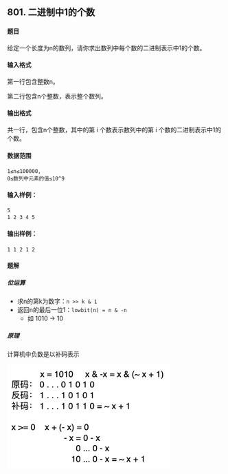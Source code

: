 ## 801. 二进制中1的个数

#### 题目

给定一个长度为n的数列，请你求出数列中每个数的二进制表示中1的个数。

#### 输入格式
第一行包含整数n。

第二行包含n个整数，表示整个数列。

#### 输出格式
共一行，包含n个整数，其中的第 i 个数表示数列中的第 i 个数的二进制表示中1的个数。

#### 数据范围

```
1≤n≤100000,
0≤数列中元素的值≤10^9
```

#### 输入样例：

```
5
1 2 3 4 5
```

#### 输出样例：

```
1 1 2 1 2
```

#### 题解

##### 位运算

* 求n的第k为数字：`n >> k & 1`
* 返回n的最后一位1：`lowbit(n) = n & -n`
    * 如 1010 -> 10

##### 原理

计算机中负数是以补码表示

 ![bit](README/bit.png)

